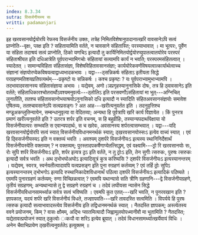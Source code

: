 ```yaml
---
index: 8.3.34
sutra: विसर्जनीयस्य सः
vritti: padamanjari
---
```


 इह खरवसानयोर्द्वयोरपि रेफस्य विसर्जनीय उक्तः, तत्रेह निमितविशेषानुपादानात्खरि वावसानेऽपि सत्वं प्राप्नोति--वृक्षः, प्लक्ष इति ? सहितायामिति वर्तते, न चावसाने संहितास्ति; परस्याभावात् । मा भूत्परः, पूर्वेण या संहिता तदाश्रयं सत्वं प्राप्नोति, ठिको यणचिऽ इत्यादौ तु कार्यिनिमितयोर्द्वयोरप्युपातत्वातयोरेव परस्परं संहिताश्रीयत इति दधिआत्रेति पूर्वपराभ्यामिगचोः संहितायां सत्यामपि कार्यं न भवति; परस्परमसंहितत्वात् । स्यादेतत् । सामान्यविहिता संहितासंज्ञा, विशेषविहितावसानसंज्ञा; कार्ययोरेकवर्णविषयत्वात्कार्यार्थत्वाच्च संज्ञानां संज्ञयोरप्येकविषयत्वाद्वाध्यभादकभावः । यद्वा---ठ्सन्निकर्षः संहिताऽ इतीयता सिद्धे परग्रहणमतिशयप्रतिपत्यर्थम्---प्रकृष्टो यः सन्निकर्षः । कश्च प्रकृष्टः ? यः पूर्वपराभ्यामुभाभ्यामपि । तदभावादवसानस्य संहितासंज्ञाया अभावः । यद्येवम्, अणो।ञप्रगृहस्यानुनासिके दोषः, तत्र हि ठ्वावसानेऽ इति वर्तते; संहिताधिकारश्चोतरार्थोऽवश्यमनुवर्त्यः---ठ्तोलिऽ इति परसवर्णोऽसंहितायां मा भूत्---अग्निचित् लुनातीति, ततश्च संहितावसानोभयाश्रयोऽनुनासिको दधि इत्यादौ न स्यादिति संहितअवसानसंज्ञयोः समावेश एषितव्यः, ततश्चावसानेऽपि सत्वप्रसङ्गः ? अत आह---खरीत्यनुवर्तत इति । तदनुवृत्तिश्च मण्डूअकप्लुतिन्यायेन, सम्बन्धानुवृत्या वा वेदितव्या; अन्यथा हि पूर्वत्रापि खरि कार्य विज्ञायेत । किं पुनरत्र प्रमाणं खरीत्यनुवर्तते इति ? उतरत्र शर्पर इति वचनम्, स हि बहुव्रीहिः, तस्यान्यपदार्थापेक्षाया यो विसर्जनीयात्परः सम्भवति स एवान्यपदार्थः, स च खरेवः, अवसानस्य शर्परत्वासम्भवात् । यद्वा---यदि खरवसानयोर्द्वयोरपि सत्वं स्यात् विसर्जनीयविधानमनर्थकं स्यात्; ठ्खरवसानयोस्सःऽ इत्येव वाच्यं स्यात् । एवं हि ठ्विसर्जनीयस्यऽ इति न वक्तव्यं भवति । अवश्यम् ठ्शर्परे विसर्जनीयःऽ इत्यस्य स्थानिनिर्देशार्थं विसर्जनीयस्येति वक्तव्यम् ? न वक्तव्यम्; पुरस्तादपकर्षेणाप्येतत्सिद्धम्, एवं वक्ष्यामि---ठ्रो रि खरवसानयोः सः, रोः सुपि शर्परे विसर्जनीयःऽ इति, शर्पर इत्यत्र ठ्रऽ इति वर्तते, न तु ठ्रोःऽ इति, तेन सुगीः त्सरुकः, पुरुषः त्सरुकः इत्यादौ सर्वत्र भवति । अथ ठ्भोभघोअघोऽ इत्यादिसूत्रं कुत्र करिष्यसि ? ठ्शर्परे विसर्जनीयःऽ इत्यस्यानन्तरम् । यद्येवम्, स्वरत्र, स्वर्नयतीत्यादावपि यत्वप्रसङ्ग इति पुना रुग्रहणं कर्तव्यम् ? एवं तर्हि ठ्रोः सुपिऽ इत्यस्यानन्तरम् ठ्भोभगोऽ इत्यादि रुस्थानिकादेशविधानार्थं पठित्वा ठ्शर्परे विसर्जनीयःऽ इत्यादिकं पठिष्यते । एवमपि पुनारग्रहणं कर्तव्यम्; रुणा विच्छिन्नत्वात् ? एवमपि यथान्यासे सति त्रीणि ग्रहणानि---द्वे विसर्जनीयग्रहणे, तृतीयं सग्रहणम्; अन्यथान्यासे तु द्वे सग्रहणे रुग्रहणं च । तदेवं लघीयसा न्यासेन सिद्धे विसर्जनीयविधानसामर्थ्यान्न सर्वत्र सत्वं भविष्यति । एवमपि कुत एतत्---खरि भवति, न पुनरवखान इति ? ज्ञापकात्, यदयं शर्परे खरि विसर्जनीयं विधते, तज्ज्ञापवति---खरि तावदस्ति सत्वमिति । विपर्यये हि पुरषः त्सरुक इत्यादौ सत्वाभावादस्त्येव विसर्जनीय इति तद्विधानमनर्थकं स्यात् । नैतदस्ति ज्ञापकम्; अस्त्येतस्य ववने प्रयोजनम्, किम् ? वासः क्षौमम्, अद्भिः प्सातमित्यादौ जिह्वामूलयोपध्मानीवौ मा भूतामिति ? नैतदस्ति; यद्येतावत्प्रयोजनं स्यात् ठ्कुत्वोः ःकःपौ वा शरिऽ इत्येव ब्रूयात् । तदेवं विधानसामर्थ्यात्खर्येवायं विधिः । अनेन चैवाभिप्रायेण ठ्खरीत्यनुवर्ततेऽ इत्युक्तम् ॥